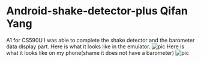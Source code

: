 # Android-shake-detector-plus Qifan Yang
A1 for CS590U
I was able to complete the shake detector and the barometer data display part.
Here is what it looks like in the emulator.
![pic](/Screenshot_emulator.jpg)
Here is what it looks like on my phone(shame it does not have a barometer)
![pic](/screenshot_myphone.png)
